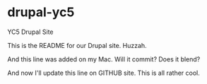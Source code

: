 drupal-yc5
==========
YC5 Drupal Site

This is the README for our Drupal site. Huzzah.

And this line was added on my Mac. Will it commit? Does it blend?

And now I'll update this line on GITHUB site. This is all rather cool.
